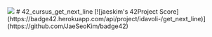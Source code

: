 
<img src= "https://game.42sp.org.br/static/assets/achievements/get_next_linem.png" />
# 42_cursus_get_next_line [![jaeskim's 42Project Score](https://badge42.herokuapp.com/api/project/idavoli-/get_next_line)](https://github.com/JaeSeoKim/badge42)
